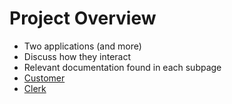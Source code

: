 # Project Overview

- Two applications (and more)
- Discuss how they interact
- Relevant documentation found in each subpage
- [Customer](/customer)
- [Clerk](/clerk)
